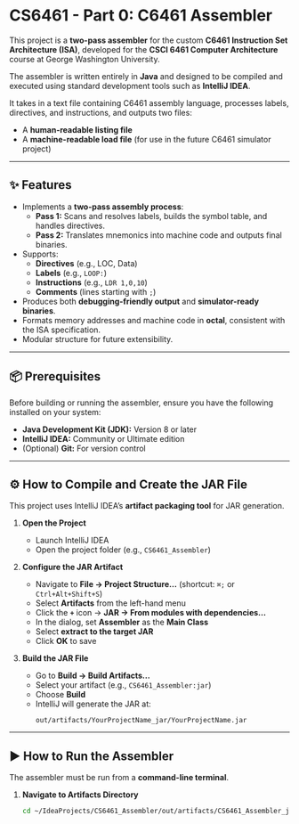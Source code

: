 # CS6461 - Part 0: C6461 Assembler

This project is a **two-pass assembler** for the custom **C6461 Instruction Set Architecture (ISA)**, developed for the **CSCI 6461 Computer Architecture** course at George Washington University.

The assembler is written entirely in **Java** and designed to be compiled and executed using standard development tools such as **IntelliJ IDEA**.

It takes in a text file containing C6461 assembly language, processes labels, directives, and instructions, and outputs two files:

- A **human-readable listing file**
- A **machine-readable load file** (for use in the future C6461 simulator project)

---

## ✨ Features
- Implements a **two-pass assembly process**:
    - **Pass 1:** Scans and resolves labels, builds the symbol table, and handles directives.
    - **Pass 2:** Translates mnemonics into machine code and outputs final binaries.
- Supports:
    - **Directives** (e.g., LOC, Data)
    - **Labels** (e.g., `LOOP:`)
    - **Instructions** (e.g., `LDR 1,0,10`)
    - **Comments** (lines starting with `;`)
- Produces both **debugging-friendly output** and **simulator-ready binaries**.
- Formats memory addresses and machine code in **octal**, consistent with the ISA specification.
- Modular structure for future extensibility.

---

## 📦 Prerequisites
Before building or running the assembler, ensure you have the following installed on your system:

- **Java Development Kit (JDK):** Version 8 or later
- **IntelliJ IDEA:** Community or Ultimate edition
- (Optional) **Git:** For version control

---

## ⚙️ How to Compile and Create the JAR File
This project uses IntelliJ IDEA’s **artifact packaging tool** for JAR generation.

1. **Open the Project**
    - Launch IntelliJ IDEA
    - Open the project folder (e.g., `CS6461_Assembler`)

2. **Configure the JAR Artifact**
    - Navigate to **File → Project Structure…** (shortcut: `⌘;` or `Ctrl+Alt+Shift+S`)
    - Select **Artifacts** from the left-hand menu
    - Click the **`+`** icon → **JAR → From modules with dependencies...**
    - In the dialog, set **Assembler** as the **Main Class**
    - Select **extract to the target JAR**
    - Click **OK** to save

3. **Build the JAR File**
    - Go to **Build → Build Artifacts…**
    - Select your artifact (e.g., `CS6461_Assembler:jar`)
    - Choose **Build**
    - IntelliJ will generate the JAR at:
      ```
      out/artifacts/YourProjectName_jar/YourProjectName.jar
      ```

---

## ▶️ How to Run the Assembler
The assembler must be run from a **command-line terminal**.

1. **Navigate to Artifacts Directory**
   ```bash
   cd ~/IdeaProjects/CS6461_Assembler/out/artifacts/CS6461_Assembler_jar/
